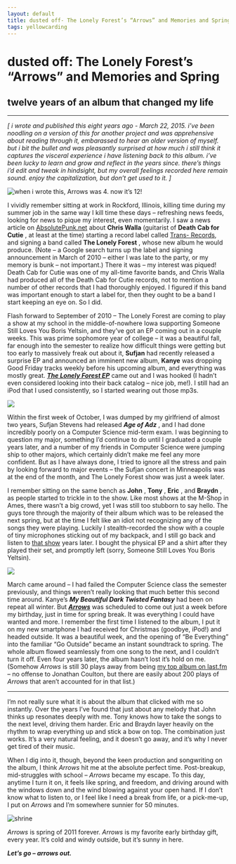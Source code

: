 ```yaml
---
layout: default
title: dusted off- The Lonely Forest’s “Arrows” and Memories and Spring
tags: yellowcarding
---
```


# dusted off: The Lonely Forest’s “Arrows” and Memories and Spring

## twelve years of an album that changed my life

****

_[ i wrote and published this eight years ago - March 22, 2015. i’ve been noodling on a version of this for another project and was apprehensive about reading through it, embarassed to hear an older version of myself. but i bit the bullet and was pleasantly surprised at how much i still think it captures the visceral experience i have listening back to this album. i’ve been lucky to learn and grow and reflect in the years since. there’s things i’d edit and tweak in hindsight, but my overall feelings recorded here remain sound. enjoy the capitalization, but don’t get used to it. ]_

<img src="../assets/images/yc/20230322/arrowsbd.jpg" alt="when i wrote this, Arrows was 4. now it’s 12!" class="yc-img">

I vividly remember sitting at work in Rockford, Illinois, killing time during my summer job in the same way I kill time these days – refreshing news feeds, looking for news to pique my interest, even momentarily. I saw a news article on [AbsolutePunk.net](http://absolutepunk.net) about **Chris Walla** (guitarist of **Death Cab for Cutie** , at least at the time) starting a record label called [Trans- Records](http://trans-records.com/), and signing a band called **The Lonely Forest** , whose new album he would produce. (Note – a Google search turns up the label and signing announcement in March of 2010 – either I was late to the party, or my memory is bunk – not important.) There it was – my interest was piqued! Death Cab for Cutie was one of my all-time favorite bands, and Chris Walla had produced all of the Death Cab for Cutie records, not to mention a number of other records that I had thoroughly enjoyed. I figured if this band was important enough to start a label for, then they ought to be a band I start keeping an eye on. So I did.

Flash forward to September of 2010 – The Lonely Forest are coming to play a show at my school in the middle-of-nowhere Iowa supporting Someone Still Loves You Boris Yeltsin, and they’ve got an EP coming out in a couple weeks. This was prime sophomore year of college – it was a beautiful fall, far enough into the semester to realize how difficult things were getting but too early to massively freak out about it, **Sufjan** had recently released a surprise EP and announced an imminent new album, **Kanye** was dropping Good Friday tracks weekly before his upcoming album, and everything was mostly great. _**[The Lonely Forest EP](https://songwhip.com/the-lonely-forest/ep)**_ came out and I was hooked (I hadn’t even considered looking into their back catalog – nice job, me!). I still had an iPod that I used consistently, so I started wearing out those mp3s.

<img src="../assets/images/yc/20230322/tlfep.jpg" class="yc-img">

Within the first week of October, I was dumped by my girlfriend of almost two years, Sufjan Stevens had released _**Age of Adz**_ , and I had done incredibly poorly on a Computer Science mid-term exam. I was beginning to question my major, something I’d continue to do until I graduated a couple years later, and a number of my friends in Computer Science were jumping ship to other majors, which certainly didn’t make me feel any more confident. But as I have always done, I tried to ignore all the stress and pain by looking forward to major events – the Sufjan concert in Minneapolis was at the end of the month, and The Lonely Forest show was just a week later.

I remember sitting on the same bench as **John** , **Tony** , **Eric** , and **Braydn** , as people started to trickle in to the show. Like most shows at the M-Shop in Ames, there wasn’t a big crowd, yet I was still too stubborn to say hello. The guys tore through the majority of their album which was to be released the next spring, but at the time I felt like an idiot not recognizing any of the songs they were playing. Luckily I stealth-recorded the show with a couple of tiny microphones sticking out of my backpack, and I still go back and listen to [that show](http://wesingintime.com/post/99968072161/the-lonely-forest-live-at-the-m-shop-in-ames-ia) years later. I bought the physical EP and a shirt after they played their set, and promptly left (sorry, Someone Still Loves You Boris Yeltsin).

<img src="../assets/images/yc/20230322/tlfmshop.jpg" class="yc-img">

March came around – I had failed the Computer Science class the semester previously, and things weren’t really looking that much better this second time around. Kanye’s _**My Beautiful Dark Twisted Fantasy**_ had been on repeat all winter. But _**[Arrows](https://songwhip.com/the-lonely-forest/arrows2011)**_ was scheduled to come out just a week before my birthday, just in time for spring break. It was everything I could have wanted and more. I remember the first time I listened to the album, I put it on my new smartphone I had received for Christmas (goodbye, iPod!) and headed outside. It was a beautiful week, and the opening of “Be Everything” into the familiar “Go Outside” became an instant soundtrack to spring. The whole album flowed seamlessly from one song to the next, and I couldn’t turn it off. Even four years later, the album hasn’t lost it’s hold on me. (Somehow _Arrows_ is still 30 plays away from being [my top album on last.fm ](http://www.last.fm/user/fireworksordie/charts?subtype=albums)– no offense to Jonathan Coulton, but there are easily about 200 plays of _Arrows_ that aren’t accounted for in that list.)

* * *

I’m not really sure what it is about the album that clicked with me so instantly. Over the years I’ve found that just about any melody that John thinks up resonates deeply with me. Tony knows how to take the songs to the next level, driving them harder. Eric and Braydn layer heavily on the rhythm to wrap everything up and stick a bow on top. The combination just works. It’s a very natural feeling, and it doesn’t go away, and it’s why I never get tired of their music.

When I dig into it, though, beyond the keen production and songwriting on the album, I think _Arrows_ hit me at the absolute perfect time. Post-breakup, mid-struggles with school – _Arrows_ became my escape. To this day, anytime I turn it on, it feels like spring, and freedom, and driving around with the windows down and the wind blowing against your open hand. If I don’t know what to listen to, or I feel like I need a break from life, or a pick-me-up, I put on _Arrows_ and I’m somewhere sunnier for 50 minutes.

<img src="../assets/images/yc/20230322/turntable.jpg" alt="shrine" class="yc-img">

 _Arrows_ is spring of 2011 forever. _Arrows_ is my favorite early birthday gift, every year. It’s cold and windy outside, but it’s sunny in here.

***Let’s go – arrows out.***